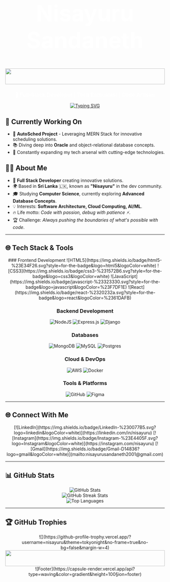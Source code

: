 <div align="center">
  <h1 style="font-size: 70px; font-weight: bold; color: white;">Nisayuru Sandaneth</h1>
  <img width="100%" height="50" src="https://i.imgur.com/dBaSKWF.gif" />
  <h3 style="color: white;">🚀 Full-Stack Developer | Tech Enthusiast | Code Artisan</h3>
  
  [![Typing SVG](https://readme-typing-svg.demolab.com?font=Fira+Code&pause=1000&color=2D9EF7&center=true&vCenter=true&width=435&lines=Building+the+Future%2C+One+Line+at+a+Time;Passionate+Full-Stack+Developer;Learning+%26+Growing+Every+Day)](https://git.io/typing-svg)
</div>

## 🚀 Currently Working On
- 🔧 **AutoSched Project** - Leveraging MERN Stack for innovative scheduling solutions.
- 📚 Diving deep into **Oracle** and object-relational database concepts.
- 🌱 Constantly expanding my tech arsenal with cutting-edge technologies.

## 👨‍💻 About Me
- 🚀 **Full Stack Developer** creating innovative solutions.
- 🌍 Based in **Sri Lanka** 🇱🇰, known as **"Nisayuru"** in the dev community.
- 🎓 Studying **Computer Science**, currently exploring **Advanced Database Concepts**.
- 💡 Interests: **Software Architecture, Cloud Computing, AI/ML**.
- 🔥 Life motto: *Code with passion, debug with patience ⚡*.
- 🏆 Challenge: *Always pushing the boundaries of what's possible with code*.

---

## 🌐 Tech Stack & Tools

<div align="center">
### Frontend Development
![HTML5](https://img.shields.io/badge/html5-%23E34F26.svg?style=for-the-badge&logo=html5&logoColor=white)
![CSS3](https://img.shields.io/badge/css3-%231572B6.svg?style=for-the-badge&logo=css3&logoColor=white)
![JavaScript](https://img.shields.io/badge/javascript-%23323330.svg?style=for-the-badge&logo=javascript&logoColor=%23F7DF1E)
![React](https://img.shields.io/badge/react-%2320232a.svg?style=for-the-badge&logo=react&logoColor=%2361DAFB)

### Backend Development
![NodeJS](https://img.shields.io/badge/node.js-6DA55F?style=for-the-badge&logo=node.js&logoColor=white)
![Express.js](https://img.shields.io/badge/express.js-%23404d59.svg?style=for-the-badge&logo=express&logoColor=%2361DAFB)
![Django](https://img.shields.io/badge/django-%23092E20.svg?style=for-the-badge&logo=django&logoColor=white)

### Databases
![MongoDB](https://img.shields.io/badge/MongoDB-%234ea94b.svg?style=for-the-badge&logo=mongodb&logoColor=white)
![MySQL](https://img.shields.io/badge/mysql-%2300000f.svg?style=for-the-badge&logo=mysql&logoColor=white)
![Postgres](https://img.shields.io/badge/postgres-%23316192.svg?style=for-the-badge&logo=postgresql&logoColor=white)

### Cloud & DevOps
![AWS](https://img.shields.io/badge/AWS-%23FF9900.svg?style=for-the-badge&logo=amazon-aws&logoColor=white)
![Docker](https://img.shields.io/badge/docker-%230db7ed.svg?style=for-the-badge&logo=docker&logoColor=white)

### Tools & Platforms
![GitHub](https://img.shields.io/badge/github-%23121011.svg?style=for-the-badge&logo=github&logoColor=white)
![Figma](https://img.shields.io/badge/figma-%23F24E1E.svg?style=for-the-badge&logo=figma&logoColor=white)

</div>

---

## 🌐 Connect With Me

<div align="center">
  [![LinkedIn](https://img.shields.io/badge/LinkedIn-%230077B5.svg?logo=linkedin&logoColor=white)](https://linkedin.com/in/nisayuru)
  [![Instagram](https://img.shields.io/badge/Instagram-%23E4405F.svg?logo=Instagram&logoColor=white)](https://instagram.com/nisayuru)
  [![Gmail](https://img.shields.io/badge/Gmail-D14836?logo=gmail&logoColor=white)](mailto:nisayurusandaneth2001@gmail.com)
</div>

---

## 📊 GitHub Stats

<div align="center">
  <img src="https://github-readme-stats.vercel.app/api?username=nisayuru&theme=tokyonight&hide_border=false&include_all_commits=true&count_private=true" alt="GitHub Stats" /><br/>
  <img src="https://github-readme-streak-stats.herokuapp.com/?user=nisayuru&theme=tokyonight&hide_border=false" alt="GitHub Streak Stats" /><br/>
  <img src="https://github-readme-stats.vercel.app/api/top-langs/?username=nisayuru&theme=tokyonight&hide_border=false&include_all_commits=true&count_private=true&layout=compact" alt="Top Languages" />
</div>

---

## 🏆 GitHub Trophies

<div align="center">
  ![](https://github-profile-trophy.vercel.app/?username=nisayuru&theme=tokyonight&no-frame=true&no-bg=false&margin-w=4)
</div>

<div align="center">
  <img width="100%" height="50" src="https://i.imgur.com/dBaSKWF.gif" />
  ![Footer](https://capsule-render.vercel.app/api?type=waving&color=gradient&height=100&section=footer)
</div>
